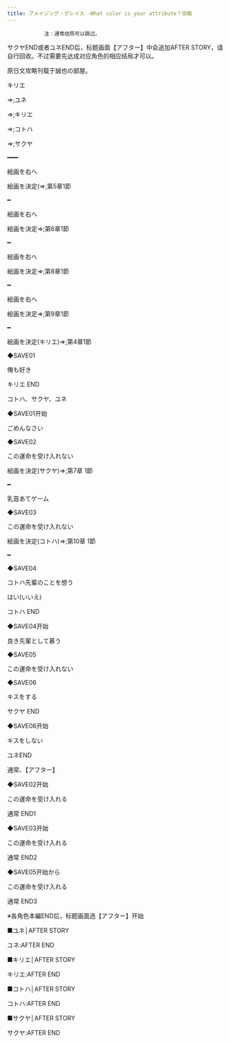 ```yaml
---
title: アメイジング・グレイス -What color is your attribute？攻略
---
```


                注：通常结局可以跳过。

サクヤEND或者ユネEND后，标题画面【アフター】中会追加AFTER STORY，请自行回收。不过需要先达成对应角色的相应结局才可以。

原日文攻略刊载于誠也の部屋。



キリエ



⇒;ユネ

⇒;キリエ

⇒;コトハ

⇒;サクヤ

━━━

絵画を右へ

絵画を決定(⇒;第5章1節

━

絵画を右へ

絵画を決定⇒;第6章1節

━

絵画を右へ

絵画を決定⇒;第8章1節

━

絵画を右へ

絵画を決定⇒;第9章1節

━

絵画を決定(キリエ)⇒;第4章1節

◆SAVE01

俺も好き



キリエ END



コトハ、サクヤ、ユネ



◆SAVE01开始

ごめんなさい

◆SAVE02

この運命を受け入れない

絵画を決定(サクヤ)⇒;第7章 1節

━

乳首あてゲーム

◆SAVE03

この運命を受け入れない

絵画を決定(コトハ)⇒;第10章 1節

━

◆SAVE04

コトハ先輩のことを想う

はい(いいえ)



コトハ END



◆SAVE04开始

良き先輩として慕う

◆SAVE05

この運命を受け入れない

◆SAVE06

キスをする



サクヤ END



◆SAVE06开始

キスをしない



ユネEND



通常、【アフター】



◆SAVE02开始

この運命を受け入れる



通常 END1



◆SAVE03开始

この運命を受け入れる



通常 END2



◆SAVE05开始から

この運命を受け入れる



通常 END3



※各角色本編END后，标题画面选【アフター】开始

■ユネ│AFTER STORY



ユネ:AFTER END



■キリエ│AFTER STORY



キリエ:AFTER END



■コトハ│AFTER STORY



コトハ:AFTER END



■サクヤ│AFTER STORY



サクヤ:AFTER END


              
